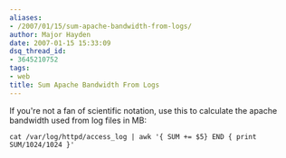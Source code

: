 ```yaml
---
aliases:
- /2007/01/15/sum-apache-bandwidth-from-logs/
author: Major Hayden
date: 2007-01-15 15:33:09
dsq_thread_id:
- 3645210752
tags:
- web
title: Sum Apache Bandwidth From Logs
---
```


If you're not a fan of scientific notation, use this to calculate the apache bandwidth used from log files in MB:

```
cat /var/log/httpd/access_log | awk '{ SUM += $5} END { print SUM/1024/1024 }'
```